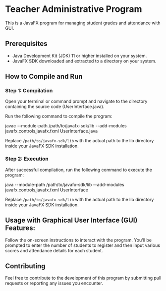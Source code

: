 # Teacher Administrative Program

This is a JavaFX program for managing student grades and attendance with GUI.

## Prerequisites

- Java Development Kit (JDK) 11 or higher installed on your system.
- JavaFX SDK downloaded and extracted to a directory on your system.

## How to Compile and Run

### Step 1: Compilation

Open your terminal or command prompt and navigate to the directory containing the source code (UserInterface.java).

Run the following command to compile the program:

javac --module-path /path/to/javafx-sdk/lib --add-modules javafx.controls,javafx.fxml UserInterface.java


Replace `/path/to/javafx-sdk/lib` with the actual path to the lib directory inside your JavaFX SDK installation.

### Step 2: Execution

After successful compilation, run the following command to execute the program:

java --module-path /path/to/javafx-sdk/lib --add-modules javafx.controls,javafx.fxml UserInterface


Replace `/path/to/javafx-sdk/lib` with the actual path to the lib directory inside your JavaFX SDK installation.

## Usage with Graphical User Interface (GUI) Features:

Follow the on-screen instructions to interact with the program. You'll be prompted to enter the number of students to register and then input various scores and attendance details for each student.

## Contributing

Feel free to contribute to the development of this program by submitting pull requests or reporting any issues you encounter.


